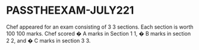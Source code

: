 # PASSTHEEXAM-JULY221
Chef appeared for an exam consisting of  3 3 sections. Each section is worth  100 100 marks.  Chef scored  � A marks in Section  1 1,  � B marks in section  2 2, and  � C marks in section  3 3.
